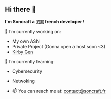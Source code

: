 ## Hi there 👋
**I'm Soncraft a 🇫🇷 french developer !**

🔭 I’m currently working on:
- My own ASN 
- Private Project (Gonna open a host soon <3)
- [Kirby Gen](https://kirbygen.com/)

🔧 I’m currently learning:
- Cybersecurity
- Netwoking

- 📫 You can reach me at: contact@soncraft.fr
